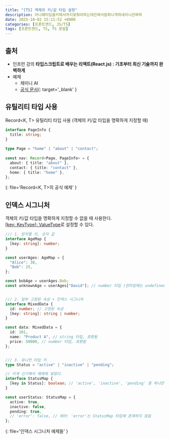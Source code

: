 ```yaml
---
title: "[TS] 객체의 키/값 타입 설정"
description: 아니왜타입을키에서까지맞춰야하는데진짜사람화나게하네아니진짜하
date: 2025-10-02 15:11:52 +0900
categories: [프론트엔드, JS/TS]
tags: [프론트엔드, TS, TS 문법]
---
```


## 출처
- 인프런 강의 **타입스크립트로 배우는 리액트(React.js) : 기초부터 최신 기술까지 완벽하게**
- 예제
  - 제미니 AI
  - [공식 문서](https://www.typescriptlang.org/ko/docs/handbook/utility-types.html#recordkeystype){: target='_blank' }


## 유틸리티 타입 사용
Record<K, T> 유틸리티 타입 사용 (객체의 키/값 타입을 명확하게 지정할 때)
```ts
interface PageInfo {
  title: string;
}
 
type Page = "home" | "about" | "contact";
 
const nav: Record<Page, PageInfo> = {
  about: { title: "about" },
  contact: { title: "contact" },
  home: { title: "home" },
};
```
{: file='Record<K, T>의 공식 예제' }


## 인덱스 시그니처
객체의 키/값 타입을 명확하게 지정할 수 없을 때 사용한다. <br>
<ins>[key: KeyType]: ValueType</ins>로 설정할 수 있다.

```ts
/// 1. 문자열 키, 숫자 값
interface AgeMap {
  [key: string]: number;
}

const userAges: AgeMap = {
  "Alice": 30,
  "Bob": 25,
};

const bobAge = userAges.Bob;
const unknownAge = userAges["David"]; // number 타입 (런타임에는 undefined일 수 있음)


/// 2. 일부 고정된 속성 + 인덱스 시그니처
interface MixedData {
  id: number; // 고정된 속성
  [key: string]: string | number;
}

const data: MixedData = {
  id: 101,
  name: "Product A", // string 타입, 호환됨
  price: 50000, // number 타입, 호환됨
};


/// 3. 유니언 타입 키
type Status = "active" | "inactive" | "pending";

// 이게 신기해서 예제에 넣었다.
interface StatusMap {
  [key in Status]: boolean; // 'active', 'inactive', 'pending' 중 하나만 키로 사용 가능, 값은 boolean
}

const userStatus: StatusMap = {
  active: true,
  inactive: false,
  pending: true,
  // 'error': false, // 에러: 'error'는 StatusMap 타입에 존재하지 않음
};
```
{: file='인덱스 시그니처 예제들' }